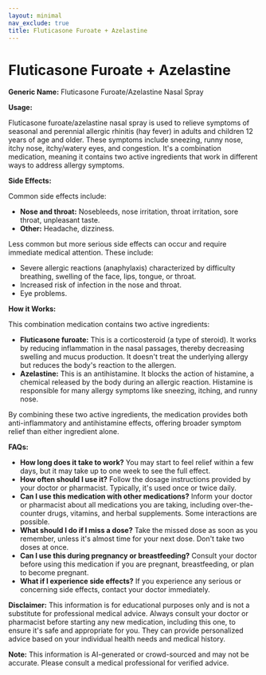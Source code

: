 ```yaml
---
layout: minimal
nav_exclude: true
title: Fluticasone Furoate + Azelastine
---
```


# Fluticasone Furoate + Azelastine

**Generic Name:** Fluticasone Furoate/Azelastine Nasal Spray

**Usage:**

Fluticasone furoate/azelastine nasal spray is used to relieve symptoms of seasonal and perennial allergic rhinitis (hay fever) in adults and children 12 years of age and older.  These symptoms include sneezing, runny nose, itchy nose, itchy/watery eyes, and congestion. It's a combination medication, meaning it contains two active ingredients that work in different ways to address allergy symptoms.

**Side Effects:**

Common side effects include:

* **Nose and throat:** Nosebleeds, nose irritation, throat irritation, sore throat, unpleasant taste.
* **Other:** Headache, dizziness.

Less common but more serious side effects can occur and require immediate medical attention.  These include:

* Severe allergic reactions (anaphylaxis) characterized by difficulty breathing, swelling of the face, lips, tongue, or throat.
* Increased risk of infection in the nose and throat.
* Eye problems.


**How it Works:**

This combination medication contains two active ingredients:

* **Fluticasone furoate:** This is a corticosteroid (a type of steroid). It works by reducing inflammation in the nasal passages, thereby decreasing swelling and mucus production.  It doesn't treat the underlying allergy but reduces the body's reaction to the allergen.
* **Azelastine:** This is an antihistamine. It blocks the action of histamine, a chemical released by the body during an allergic reaction. Histamine is responsible for many allergy symptoms like sneezing, itching, and runny nose.


By combining these two active ingredients, the medication provides both anti-inflammatory and antihistamine effects, offering broader symptom relief than either ingredient alone.


**FAQs:**

* **How long does it take to work?**  You may start to feel relief within a few days, but it may take up to one week to see the full effect.
* **How often should I use it?**  Follow the dosage instructions provided by your doctor or pharmacist.  Typically, it's used once or twice daily.
* **Can I use this medication with other medications?**  Inform your doctor or pharmacist about all medications you are taking, including over-the-counter drugs, vitamins, and herbal supplements.  Some interactions are possible.
* **What should I do if I miss a dose?**  Take the missed dose as soon as you remember, unless it's almost time for your next dose. Don't take two doses at once.
* **Can I use this during pregnancy or breastfeeding?**  Consult your doctor before using this medication if you are pregnant, breastfeeding, or plan to become pregnant.
* **What if I experience side effects?** If you experience any serious or concerning side effects, contact your doctor immediately.


**Disclaimer:** This information is for educational purposes only and is not a substitute for professional medical advice. Always consult your doctor or pharmacist before starting any new medication, including this one, to ensure it's safe and appropriate for you.  They can provide personalized advice based on your individual health needs and medical history.


**Note:** This information is AI-generated or crowd-sourced and may not be accurate. Please consult a medical professional for verified advice.